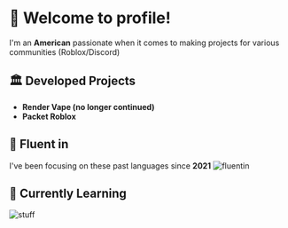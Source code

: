# 👋 Welcome to profile!
I'm an **American** passionate when it comes to making projects for various communities (Roblox/Discord)


## 🏛️ Developed Projects
- **Render Vape (no longer continued)**
- **Packet Roblox**

## 🥇 Fluent in
I've been focusing on these past languages since **2021**
![fluentin](https://skillicons.dev/icons?i=lua,nodejs,html,css)

## 🏫 Currently Learning 
![stuff](https://skillicons.dev/icons?i=py,java,cpp)
<!--
**SystemXVoid/SystemXVoid** is a ✨ _special_ ✨ repository because its `README.md` (this file) appears on your GitHub profile.

Here are some ideas to get you started:

- 🔭 I’m currently working on ...
- 🌱 I’m currently learning ...
- 👯 I’m looking to collaborate on ...
- 🤔 I’m looking for help with ...
- 💬 Ask me about ...
- 📫 How to reach me: ...
- 😄 Pronouns: ...
- ⚡ Fun fact: ...
-->
